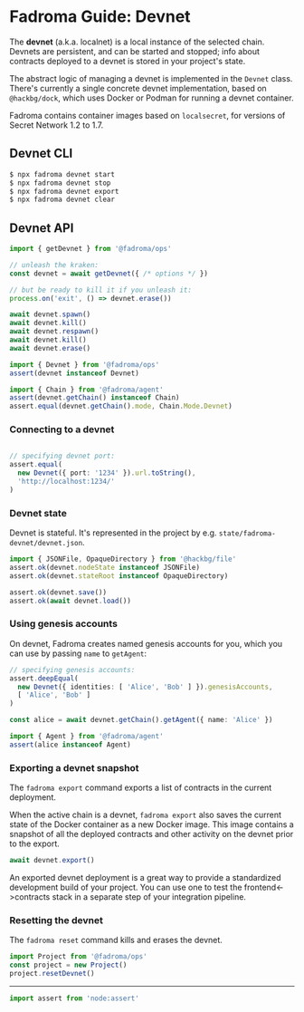 # Fadroma Guide: Devnet

The **devnet** (a.k.a. localnet) is a local instance of the selected chain.
Devnets are persistent, and can be started and stopped; info about contracts
deployed to a devnet is stored in your project's state.

The abstract logic of managing a devnet is implemented in the `Devnet` class.
There's currently a single concrete devnet implementation, based on `@hackbg/dock`,
which uses Docker or Podman for running a devnet container.

Fadroma contains container images based on `localsecret`,
for versions of Secret Network 1.2 to 1.7.

## Devnet CLI

```sh
$ npx fadroma devnet start
$ npx fadroma devnet stop
$ npx fadroma devnet export
$ npx fadroma devnet clear
```

## Devnet API

```typescript
import { getDevnet } from '@fadroma/ops'

// unleash the kraken:
const devnet = await getDevnet({ /* options */ })

// but be ready to kill it if you unleash it:
process.on('exit', () => devnet.erase())

await devnet.spawn()
await devnet.kill()
await devnet.respawn()
await devnet.kill()
await devnet.erase()

import { Devnet } from '@fadroma/ops'
assert(devnet instanceof Devnet)

import { Chain } from '@fadroma/agent'
assert(devnet.getChain() instanceof Chain)
assert.equal(devnet.getChain().mode, Chain.Mode.Devnet)
```

### Connecting to a devnet

```typescript

// specifying devnet port:
assert.equal(
  new Devnet({ port: '1234' }).url.toString(),
  'http://localhost:1234/'
)
```

### Devnet state

Devnet is stateful. It's represented in the project by e.g. `state/fadroma-devnet/devnet.json`.

```typescript
import { JSONFile, OpaqueDirectory } from '@hackbg/file'
assert.ok(devnet.nodeState instanceof JSONFile)
assert.ok(devnet.stateRoot instanceof OpaqueDirectory)

assert.ok(devnet.save())
assert.ok(await devnet.load())
```

### Using genesis accounts

On devnet, Fadroma creates named genesis accounts for you,
which you can use by passing `name` to `getAgent`:

```typescript
// specifying genesis accounts:
assert.deepEqual(
  new Devnet({ identities: [ 'Alice', 'Bob' ] }).genesisAccounts,
  [ 'Alice', 'Bob' ]
)

const alice = await devnet.getChain().getAgent({ name: 'Alice' })

import { Agent } from '@fadroma/agent'
assert(alice instanceof Agent)

```

### Exporting a devnet snapshot

The `fadroma export` command exports a list of contracts in the current deployment.

When the active chain is a devnet, `fadroma export` also saves the current state of the
Docker container as a new Docker image. This image contains a snapshot of all the deployed
contracts and other activity on the devnet prior to the export.

```typescript
await devnet.export()
```

An exported devnet deployment is a great way to provide a standardized development build
of your project. You can use one to test the frontend<->contracts stack in a separate step
of your integration pipeline.

### Resetting the devnet

The `fadroma reset` command kills and erases the devnet.

```typescript
import Project from '@fadroma/ops'
const project = new Project()
project.resetDevnet()
```

---

```typescript
import assert from 'node:assert'
```
